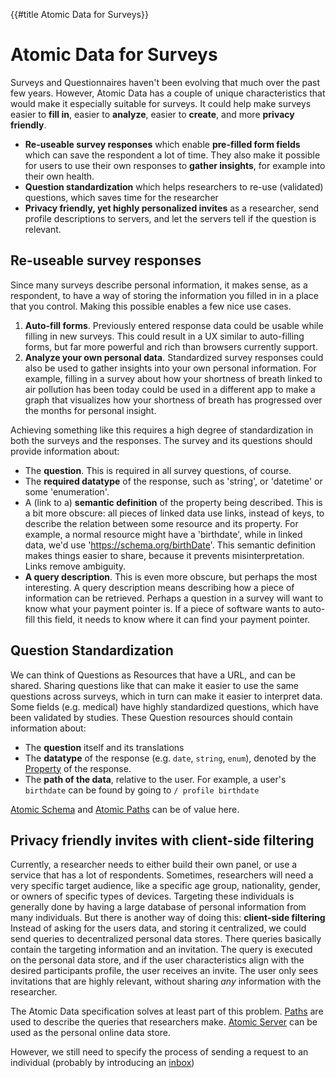 {{#title Atomic Data for Surveys}}
# Atomic Data for Surveys

Surveys and Questionnaires haven't been evolving that much over the past few years.
However, Atomic Data has a couple of unique characteristics that would make it especially suitable for surveys.
It could help make surveys easier to **fill in**, easier to **analyze**, easier to **create**, and more **privacy friendly**.

- **Re-useable survey responses** which enable **pre-filled form fields** which can save the respondent a lot of time. They also make it possible for users to use their own responses to **gather insights**, for example into their own health.
- **Question standardization** which helps researchers to re-use (validated) questions, which saves time for the researcher
- **Privacy friendly, yet highly personalized invites** as a researcher, send profile descriptions to servers, and let the servers tell if the question is relevant.

## Re-useable survey responses

Since many surveys describe personal information, it makes sense, as a respondent, to have a way of storing the information you filled in in a place that you control.
Making this possible enables a few nice use cases.

1.  **Auto-fill forms**. Previously entered response data could be usable while filling in new surveys. This could result in a UX similar to auto-filling forms, but far more powerful and rich than browsers currently support.
2.  **Analyze your own personal data**. Standardized survey responses could also be used to gather insights into your own personal information. For example, filling in a survey about how your shortness of breath linked to air pollution has been today could be used in a different app to make a graph that visualizes how your shortness of breath has progressed over the months for personal insight.

Achieving something like this requires a high degree of standardization in both the surveys and the responses. The survey and its questions should provide information about:

- The **question**. This is required in all survey questions, of course.
- The **required datatype** of the response, such as 'string', or 'datetime' or some 'enumeration'.
- A (link to a) **semantic definition** of the property being described. This is a bit more obscure: all pieces of linked data use links, instead of keys, to describe the relation between some resource and its property. For example, a normal resource might have a 'birthdate', while in linked data, we'd use '<https://schema.org/birthDate>'. This semantic definition makes things easier to share, because it prevents misinterpretation. Links remove ambiguity.
- **A query description**. This is even more obscure, but perhaps the most interesting. A query description means describing how a piece of information can be retrieved. Perhaps a question in a survey will want to know what your payment pointer is. If a piece of software wants to auto-fill this field, it needs to know where it can find your payment pointer.

## Question Standardization

We can think of Questions as Resources that have a URL, and can be shared.
Sharing questions like that can make it easier to use the same questions across surveys, which in turn can make it easier to interpret data.
Some fields (e.g. medical) have highly standardized questions, which have been validated by studies.
These Question resources should contain information about:

- The **question** itself and its translations
- The **datatype** of the response (e.g. `date`, `string`, `enum`), denoted by the [Property](https://atomicdata.dev/classes/Property) of the response.
- The **path of the data**, relative to the user. For example, a user's `birthdate` can be found by going to `/ profile birthdate`

[Atomic Schema](../schema/intro.md) and [Atomic Paths](../core/paths.md) can be of value here.

## Privacy friendly invites with client-side filtering

Currently, a researcher needs to either build their own panel, or use a service that has a lot of respondents.
Sometimes, researchers will need a very specific target audience, like a specific age group, nationality, gender, or owners of specific types of devices.
Targeting these individuals is generally done by having a large database of personal information from many individuals.
But there is another way of doing this: **client-side filtering**
Instead of asking for the users data, and storing it centralized, we could send queries to decentralized personal data stores.
There queries basically contain the targeting information and an invitation.
The query is executed on the personal data store, and if the user characteristics align with the desired participants profile, the user receives an invite.
The user only sees invitations that are highly relevant, without sharing _any_ information with the researcher.

The Atomic Data specification solves at least part of this problem.
[Paths](../core/paths.md) are used to describe the queries that researchers make.
[Atomic Server](https://github.com/atomicdata-dev/atomic-data-rust/blob/master/server/README.md) can be used as the personal online data store.

However, we still need to specify the process of sending a request to an individual (probably by introducing an [inbox](https://github.com/ontola/atomic-data/issues/28))
